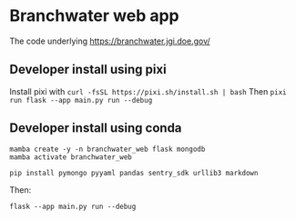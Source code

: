 # Branchwater web app

The code underlying https://branchwater.jgi.doe.gov/

## Developer install using pixi

Install pixi with `curl -fsSL https://pixi.sh/install.sh | bash`
Then `pixi run flask --app main.py run --debug`


## Developer install using conda

```
mamba create -y -n branchwater_web flask mongodb
mamba activate branchwater_web

pip install pymongo pyyaml pandas sentry_sdk urllib3 markdown
```

Then:
```
flask --app main.py run --debug
```

